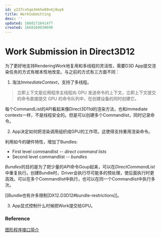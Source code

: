 ```yaml
---
id: y227cvhqe3mkhe69n4j8wy6
title: WorkSubmitting
desc: ''
updated: 1668171641477
created: 1668169030699
---
```


# Work Submission in Direct3D12

为了更好地支持RenderingWork地复用和多线程的灵活性，需要D3D App提交渲染任务的方式有根本性地改变。与之前的方式有三方面不同：

1. 淘汰*ImmediateContext*，支持了多线程。
> 立即上下文是应用程序主线程向 GPU 发送命令的上下文，立即上下文提交的命令直接提交 GPU 的命令队列中，在创建设备的同时创建它。

每个CommandList的API看起来像Direct3D11d的渲染方法，也和immediate contexts一样，不是线程安全的。但是可以创建多个Commandlist，同时记录命令。

2. App决定如何把渲染调用组织成GPU的工作项。这使得支持重用渲染命令。

利用如今的硬件特性，增加了Bundles:

* First level commandlist -- *direct command lists*
* Second level commandlist -- *bundles*

*Bundles*的目的是为了把少量的API命令Goup起来，可以在*DirectCommandList*中重复执行。创建Bundle时，Driver会执行尽可能多的预处理，使后面执行时更高效。可以在多个Commandlist中执行，也可以在同一个Commandlist中执行多次。

[[Bundle也有许多限制|DX12.D3D12#bundle-restrictions]]。

3. App显式控制什么时候把Work提交给GPU。



### Reference 

[图形程序接口简介](https://zhuanlan.zhihu.com/p/452013032)